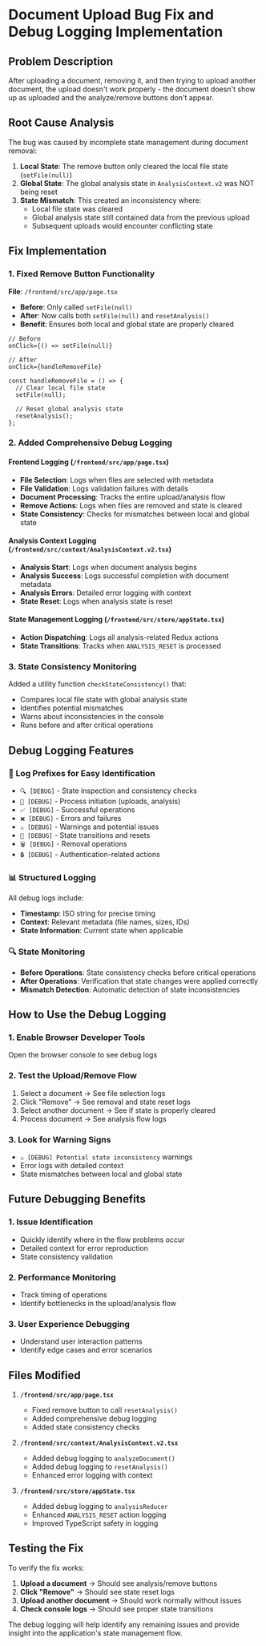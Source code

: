 # Document Upload Bug Fix and Debug Logging Implementation

## Problem Description

After uploading a document, removing it, and then trying to upload another document, the upload doesn't work properly - the document doesn't show up as uploaded and the analyze/remove buttons don't appear.

## Root Cause Analysis

The bug was caused by incomplete state management during document removal:

1. **Local State**: The remove button only cleared the local file state (`setFile(null)`)
2. **Global State**: The global analysis state in `AnalysisContext.v2` was NOT being reset
3. **State Mismatch**: This created an inconsistency where:
   - Local file state was cleared
   - Global analysis state still contained data from the previous upload
   - Subsequent uploads would encounter conflicting state

## Fix Implementation

### 1. Fixed Remove Button Functionality

**File**: `/frontend/src/app/page.tsx`

- **Before**: Only called `setFile(null)`
- **After**: Now calls both `setFile(null)` and `resetAnalysis()`
- **Benefit**: Ensures both local and global state are properly cleared

```tsx
// Before
onClick={() => setFile(null)}

// After
onClick={handleRemoveFile}

const handleRemoveFile = () => {
  // Clear local file state
  setFile(null);

  // Reset global analysis state
  resetAnalysis();
};
```

### 2. Added Comprehensive Debug Logging

#### Frontend Logging (`/frontend/src/app/page.tsx`)

- **File Selection**: Logs when files are selected with metadata
- **File Validation**: Logs validation failures with details
- **Document Processing**: Tracks the entire upload/analysis flow
- **Remove Actions**: Logs when files are removed and state is cleared
- **State Consistency**: Checks for mismatches between local and global state

#### Analysis Context Logging (`/frontend/src/context/AnalysisContext.v2.tsx`)

- **Analysis Start**: Logs when document analysis begins
- **Analysis Success**: Logs successful completion with document metadata
- **Analysis Errors**: Detailed error logging with context
- **State Reset**: Logs when analysis state is reset

#### State Management Logging (`/frontend/src/store/appState.tsx`)

- **Action Dispatching**: Logs all analysis-related Redux actions
- **State Transitions**: Tracks when `ANALYSIS_RESET` is processed

### 3. State Consistency Monitoring

Added a utility function `checkStateConsistency()` that:

- Compares local file state with global analysis state
- Identifies potential mismatches
- Warns about inconsistencies in the console
- Runs before and after critical operations

## Debug Logging Features

### 📍 Log Prefixes for Easy Identification

- `🔍 [DEBUG]` - State inspection and consistency checks
- `🚀 [DEBUG]` - Process initiation (uploads, analysis)
- `✅ [DEBUG]` - Successful operations
- `❌ [DEBUG]` - Errors and failures
- `⚠️ [DEBUG]` - Warnings and potential issues
- `🔄 [DEBUG]` - State transitions and resets
- `🗑️ [DEBUG]` - Removal operations
- `🔒 [DEBUG]` - Authentication-related actions

### 📊 Structured Logging

All debug logs include:

- **Timestamp**: ISO string for precise timing
- **Context**: Relevant metadata (file names, sizes, IDs)
- **State Information**: Current state when applicable

### 🔍 State Monitoring

- **Before Operations**: State consistency checks before critical operations
- **After Operations**: Verification that state changes were applied correctly
- **Mismatch Detection**: Automatic detection of state inconsistencies

## How to Use the Debug Logging

### 1. Enable Browser Developer Tools

Open the browser console to see debug logs

### 2. Test the Upload/Remove Flow

1. Select a document → See file selection logs
2. Click "Remove" → See removal and state reset logs
3. Select another document → See if state is properly cleared
4. Process document → See analysis flow logs

### 3. Look for Warning Signs

- `⚠️ [DEBUG] Potential state inconsistency` warnings
- Error logs with detailed context
- State mismatches between local and global state

## Future Debugging Benefits

### 1. Issue Identification

- Quickly identify where in the flow problems occur
- Detailed context for error reproduction
- State consistency validation

### 2. Performance Monitoring

- Track timing of operations
- Identify bottlenecks in the upload/analysis flow

### 3. User Experience Debugging

- Understand user interaction patterns
- Identify edge cases and error scenarios

## Files Modified

1. **`/frontend/src/app/page.tsx`**

   - Fixed remove button to call `resetAnalysis()`
   - Added comprehensive debug logging
   - Added state consistency checks

2. **`/frontend/src/context/AnalysisContext.v2.tsx`**

   - Added debug logging to `analyzeDocument()`
   - Added debug logging to `resetAnalysis()`
   - Enhanced error logging with context

3. **`/frontend/src/store/appState.tsx`**
   - Added debug logging to `analysisReducer`
   - Enhanced `ANALYSIS_RESET` action logging
   - Improved TypeScript safety in logging

## Testing the Fix

To verify the fix works:

1. **Upload a document** → Should see analysis/remove buttons
2. **Click "Remove"** → Should see state reset logs
3. **Upload another document** → Should work normally without issues
4. **Check console logs** → Should see proper state transitions

The debug logging will help identify any remaining issues and provide insight into the application's state management flow.
